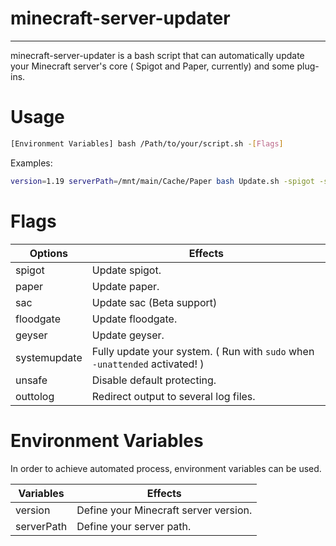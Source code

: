 # minecraft-server-updater

---

minecraft-server-updater is a bash script that can automatically update your Minecraft server's core ( Spigot and Paper, currently) and some plug-ins.

# Usage

```bash
[Environment Variables] bash /Path/to/your/script.sh -[Flags]
```

Examples:

```bash
version=1.19 serverPath=/mnt/main/Cache/Paper bash Update.sh -spigot -sac -geyser -floodgate
```

# Flags

| Options      | Effects                                                                     |
| ------------ | --------------------------------------------------------------------------- |
| spigot       | Update spigot.                                                              |
| paper        | Update paper.                                                               |
| sac          | Update sac (Beta support)                                                   |
| floodgate    | Update floodgate.                                                           |
| geyser       | Update geyser.                                                              |
| systemupdate | Fully update your system. ( Run with `sudo` when `-unattended` activated! ) |
| unsafe       | Disable default protecting.                                                 |
| outtolog     | Redirect output to several log files.                                       |

# Environment Variables

In order to achieve automated process, environment variables can be used.

| Variables  | Effects                               |
| ---------- | ------------------------------------- |
| version    | Define your Minecraft server version. |
| serverPath | Define your server path.              |
